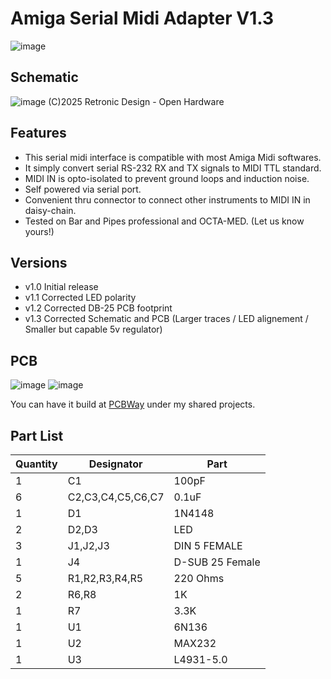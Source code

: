 # Amiga Serial Midi Adapter V1.3
![image](https://github.com/user-attachments/assets/68131b47-9ebf-49ff-b9f5-74145a12df0a)

## Schematic
![image](https://github.com/user-attachments/assets/d484175c-1128-4702-aada-584567cf04ca)
(C)2025 Retronic Design - Open Hardware

## Features
- This serial midi interface is compatible with most Amiga Midi softwares.
- It simply convert serial RS-232 RX and TX signals to MIDI TTL standard.
- MIDI IN is opto-isolated to prevent ground loops and induction noise.
- Self powered via serial port.
- Convenient thru connector to connect other instruments to MIDI IN in daisy-chain.
- Tested on Bar and Pipes professional and OCTA-MED. (Let us know yours!)

## Versions
- v1.0 Initial release
- v1.1 Corrected LED polarity
- v1.2 Corrected DB-25 PCB footprint
- v1.3 Corrected Schematic and PCB (Larger traces / LED alignement / Smaller but capable 5v regulator)

## PCB
![image](https://github.com/user-attachments/assets/426d9b6f-cc8f-4fd5-8617-712a850fca36)
![image](https://github.com/user-attachments/assets/c30a81bf-acde-4c28-bf46-66e8fb0746f4)

You can have it build at [PCBWay](https://pcbway.com/g/J4X1Dw) under my shared projects.

## Part List

| Quantity | Designator | Part |
| --- | --- | --- |
| 1 |	C1|	100pF |
| 6 |	C2,C3,C4,C5,C6,C7|	0.1uF |
| 1 |	D1 | 1N4148 |
| 2 |	D2,D3 | LED |
| 3 |	J1,J2,J3 | DIN 5 FEMALE |
| 1 |	J4 | D-SUB 25 Female |
| 5 |	R1,R2,R3,R4,R5 | 220 Ohms |
| 2 |	R6,R8 | 1K |
| 1 |	R7 | 3.3K |
| 1 |	U1 | 6N136 |
| 1 |	U2 | MAX232 |
| 1 |	U3 | L4931-5.0 |
